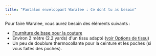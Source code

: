 ```yaml
---
title: "Pantalon enveloppant Waralee : Ce dont tu as besoin"
---
```


Pour faire Waralee, vous aurez besoin des éléments suivants :

- [Fourniture de base pour la couture](/docs/sewing/basic-sewing-supplies)
- Environ 2 mètre (2.2 yards) d'un tissu adapté ([voir Options de tissu](/docs/designs/waralee/fabric/))
- Un peu de doublure thermocollante pour la ceinture et les poches (si vous faites des poches).
